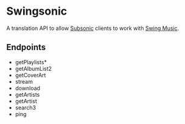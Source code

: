 # Swingsonic

A translation API to allow [Subsonic](https://subsonic.org/pages/index.jsp) clients to work with [Swing Music](https://github.com/swing-opensource/swingmusic).

## Endpoints

- getPlaylists*
- getAlbumList2
- getCoverArt
- stream
- download
- getArtists
- getArtist
- search3
- ping
